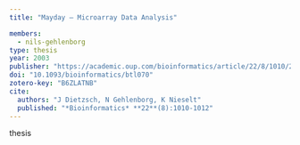 ```yaml
---
title: "Mayday – Microarray Data Analysis"

members:
  - nils-gehlenborg
type: thesis
year: 2003
publisher: "https://academic.oup.com/bioinformatics/article/22/8/1010/227568"
doi: "10.1093/bioinformatics/btl070"
zotero-key: "B6ZLATNB"
cite:
  authors: "J Dietzsch, N Gehlenborg, K Nieselt"
  published: "*Bioinformatics* **22**(8):1010-1012"
---
```

thesis